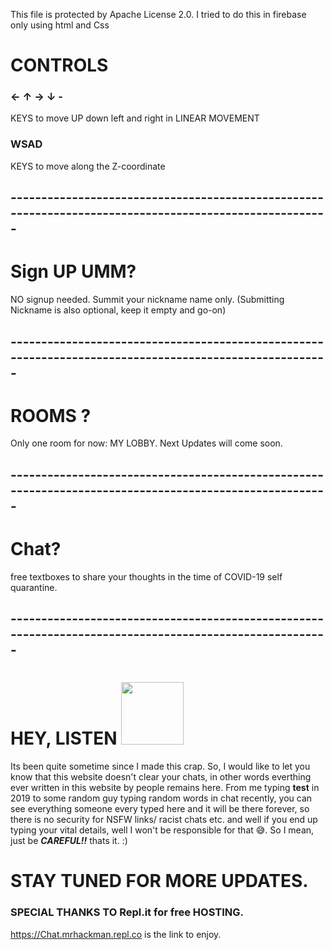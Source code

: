 This file is protected by Apache License 2.0.
I tried to do this in firebase only using html and Css


# CONTROLS
### ← ↑ → ↓ -
KEYS to move UP down left and right in LINEAR MOVEMENT

 
 ### WSAD
KEYS to move along the Z-coordinate
 ## -------------------------------------------------------------------------------------------------------
 
 # Sign UP UMM?
 NO signup needed. Summit your nickname name only. (Submitting Nickname is also optional, keep it empty and go-on)
 ## -------------------------------------------------------------------------------------------------------
 # ROOMS ?
Only one room for now: MY LOBBY. Next Updates will come soon.
 ## -------------------------------------------------------------------------------------------------------
 # Chat?
 
  free textboxes to share your thoughts in the time of COVID-19 self quarantine.
  ## -------------------------------------------------------------------------------------------------------
  
   # HEY, LISTEN <img src="https://i.gifer.com/origin/06/0670f60764edb92eb83de60e737a0254_w200.gif" width="100px">
   Its been quite sometime since I made this crap. So, I would like to let you know that this website doesn't clear your chats, in other words everthing ever written in this website by people remains here. From me typing **test** in 2019 to some random guy typing random words in chat recently, you can see everything someone every typed here and it will be there forever, so there is no security for NSFW links/ racist chats etc. and well if you end up typing your vital details, well I won't be responsible for that 😅. So I mean, just be ***CAREFUL!!*** thats it. :)
  
  # STAY TUNED FOR MORE UPDATES.
  
  ### SPECIAL THANKS TO Repl.it for free HOSTING.
  
   https://Chat.mrhackman.repl.co is the link to enjoy. 
